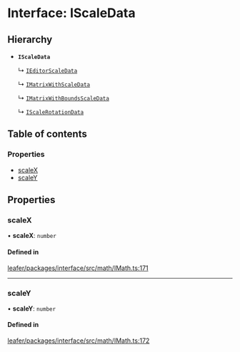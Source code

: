 # Interface: IScaleData

## Hierarchy

- **`IScaleData`**

  ↳ [`IEditorScaleData`](IEditorScaleData.md)

  ↳ [`IMatrixWithScaleData`](IMatrixWithScaleData.md)

  ↳ [`IMatrixWithBoundsScaleData`](IMatrixWithBoundsScaleData.md)

  ↳ [`IScaleRotationData`](IScaleRotationData.md)

## Table of contents

### Properties

- [scaleX](IScaleData.md#scalex)
- [scaleY](IScaleData.md#scaley)

## Properties

### scaleX

• **scaleX**: `number`

#### Defined in

[leafer/packages/interface/src/math/IMath.ts:171](https://github.com/leaferjs/leafer/blob/8d161c2/packages/interface/src/math/IMath.ts#L171)

___

### scaleY

• **scaleY**: `number`

#### Defined in

[leafer/packages/interface/src/math/IMath.ts:172](https://github.com/leaferjs/leafer/blob/8d161c2/packages/interface/src/math/IMath.ts#L172)
